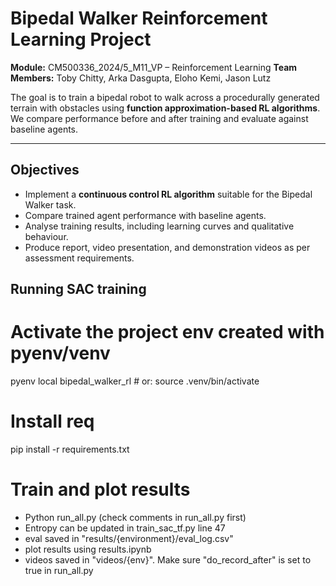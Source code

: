 # Bipedal Walker Reinforcement Learning Project
**Module:** CM500336_2024/5_M11_VP – Reinforcement Learning
**Team Members:** Toby Chitty, Arka Dasgupta, Eloho Kemi, Jason Lutz

The goal is to train a bipedal robot to walk across a procedurally generated terrain with obstacles using **function approximation-based RL algorithms**.  
We compare performance before and after training and evaluate against baseline agents.

---

## Objectives
- Implement a **continuous control RL algorithm** suitable for the Bipedal Walker task.
- Compare trained agent performance with baseline agents.
- Analyse training results, including learning curves and qualitative behaviour.
- Produce report, video presentation, and demonstration videos as per assessment requirements.

## Running SAC training
# Activate the project env created with pyenv/venv
pyenv local bipedal_walker_rl     # or: source .venv/bin/activate

# Install req
pip install -r requirements.txt

# Train and plot results
- Python run_all.py (check comments in run_all.py first)
- Entropy can be updated in train_sac_tf.py line 47
- eval saved in "results/{environment}/eval_log.csv"
- plot results using results.ipynb
- videos saved in "videos/{env}". Make sure "do_record_after" is set to true in run_all.py